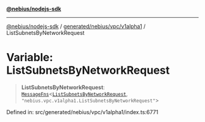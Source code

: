 [**@nebius/nodejs-sdk**](../../../../../README.md)

---

[@nebius/nodejs-sdk](../../../../../README.md) / [generated/nebius/vpc/v1alpha1](../README.md) / ListSubnetsByNetworkRequest

# Variable: ListSubnetsByNetworkRequest

> **ListSubnetsByNetworkRequest**: [`MessageFns`](../../../../../runtime/protos/core/interfaces/MessageFns.md)\<[`ListSubnetsByNetworkRequest`](../interfaces/ListSubnetsByNetworkRequest.md), `"nebius.vpc.v1alpha1.ListSubnetsByNetworkRequest"`\>

Defined in: src/generated/nebius/vpc/v1alpha1/index.ts:6771
